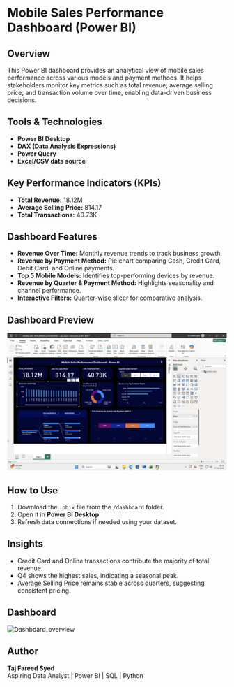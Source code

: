 # Mobile Sales Performance Dashboard (Power BI)

## Overview
This Power BI dashboard provides an analytical view of mobile sales performance across various models and payment methods. It helps stakeholders monitor key metrics such as total revenue, average selling price, and transaction volume over time, enabling data-driven business decisions.

## Tools & Technologies
- **Power BI Desktop**
- **DAX (Data Analysis Expressions)**
- **Power Query**
- **Excel/CSV data source**

##  Key Performance Indicators (KPIs)
- **Total Revenue:** 18.12M  
- **Average Selling Price:** 814.17  
- **Total Transactions:** 40.73K  

##  Dashboard Features
- **Revenue Over Time:** Monthly revenue trends to track business growth.  
- **Revenue by Payment Method:** Pie chart comparing Cash, Credit Card, Debit Card, and Online payments.  
- **Top 5 Mobile Models:** Identifies top-performing devices by revenue.  
- **Revenue by Quarter & Payment Method:** Highlights seasonality and channel performance.  
- **Interactive Filters:** Quarter-wise slicer for comparative analysis.

##  Dashboard Preview
![Mobile Sales Performance Dashboard](https://github.com/tajfareedsyed/Sales-Analysis-Dashboard-PowerBI/blob/main/Dashboard_overview.png)

##  How to Use
1. Download the `.pbix` file from the `/dashboard` folder.  
2. Open it in **Power BI Desktop**.  
3. Refresh data connections if needed using your dataset.

##  Insights
- Credit Card and Online transactions contribute the majority of total revenue.  
- Q4 shows the highest sales, indicating a seasonal peak.  
- Average Selling Price remains stable across quarters, suggesting consistent pricing.

##  Dashboard
<img width="1005" height="567" alt="Dashboard_overview" src="https://github.com/user-attachments/assets/086d2a08-a1b8-46db-bad3-5f3974742a69" />


##  Author
**Taj Fareed Syed**  
Aspiring Data Analyst | Power BI | SQL | Python  
